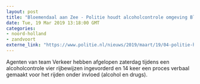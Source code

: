 ```yaml
---
layout: post
title: "Bloemendaal aan Zee - Politie houdt alcoholcontrole omgeving Bloemendaal"
date: Tue, 19 Mar 2019 13:18:00 GMT
categories: 
- noord-holland 
- zandvoort 
externe_link: "https://www.politie.nl/nieuws/2019/maart/19/04-politie-houdt-alcoholcontrole-omgeving-bloemendaal.html"
---
```


Agenten van team Verkeer hebben afgelopen zaterdag tijdens een alcoholcontrole vier rijbewijzen ingevorderd en 14 keer een proces verbaal gemaakt voor het rijden onder invloed (alcohol en drugs).
